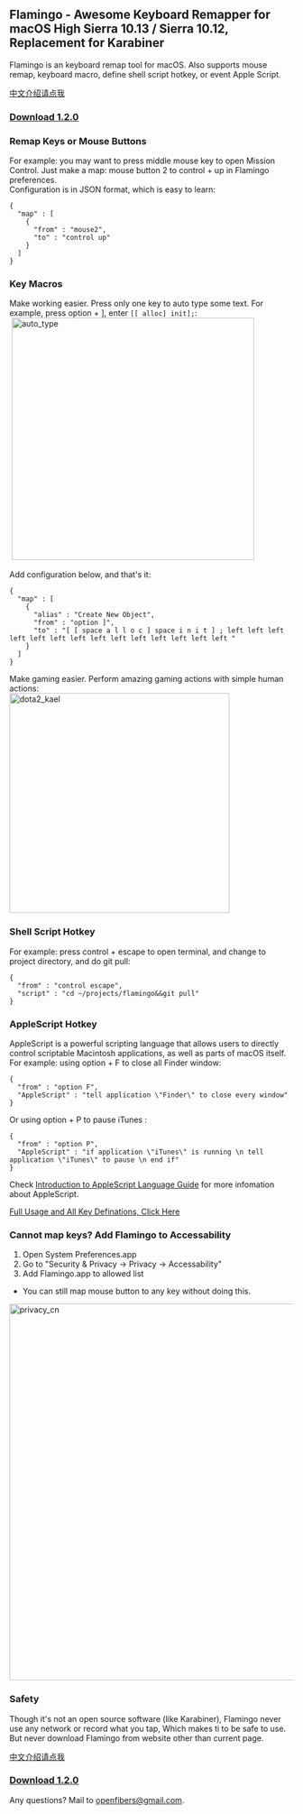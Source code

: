 ## Flamingo - Awesome Keyboard Remapper for macOS High Sierra 10.13 / Sierra 10.12, Replacement for Karabiner

Flamingo is an keyboard remap tool for macOS. Also supports mouse remap, keyboard macro, define shell script hotkey, or event Apple Script.  

[中文介绍请点我](https://openfibers.github.io/flamingo/README_cn)

### [Download 1.2.0](https://github.com/OpenFibers/flamingo/raw/master/Apps/Flamingo.app_1.2.0.zip)

### Remap Keys or Mouse Buttons
For example: you may want to press middle mouse key to open Mission Control. Just make a map: mouse button 2 to control + up in Flamingo preferences.  
Configuration is in JSON format, which is easy to learn:  

```
{
  "map" : [
    {
      "from" : "mouse2",
      "to" : "control up"
    }
  ]
}
```

### Key Macros

Make working easier. Press only one key to auto type some text. For example, press option + ], enter `[[ alloc] init];`:  
![]()
<img src="https://github.com/OpenFibers/flamingo/raw/master/Images/autotype.gif" alt="auto_type" style="width: 430px;"/>

Add configuration below, and that's it:  

```
{
  "map" : [
    {
      "alias" : "Create New Object",
      "from" : "option ]",
      "to" : "[ [ space a l l o c ] space i n i t ] ; left left left left left left left left left left left left left left "
    }
  ]
}
```

Make gaming easier. Perform amazing gaming actions with simple human actions:  
<img src="https://github.com/OpenFibers/flamingo/raw/master/Images/dota2_kael.gif" alt="dota2_kael" style="width: 390px;"/>


### Shell Script Hotkey

For example: press control + escape to open terminal, and change to project directory, and do git pull:  

```
{
  "from" : "control escape",
  "script" : "cd ~/projects/flamingo&&git pull"
}
```

### AppleScript Hotkey

AppleScript is a powerful scripting language that allows users to directly control scriptable Macintosh applications, as well as parts of macOS itself. For example: using option + F to close all Finder window:  

```
{
  "from" : "option F",
  "AppleScript" : "tell application \"Finder\" to close every window"
}
```

Or using option + P to pause iTunes :  

```
{
  "from" : "option P",
  "AppleScript" : "if application \"iTunes\" is running \n tell application \"iTunes\" to pause \n end if"
}
```

Check [Introduction to AppleScript Language Guide](https://developer.apple.com/library/content/documentation/AppleScript/Conceptual/AppleScriptLangGuide/introduction/ASLR_intro.html) for more infomation about AppleScript.  

[Full Usage and All Key Definations, Click Here](https://openfibers.github.io/flamingo/help)

### Cannot map keys? Add Flamingo to Accessability

1. Open System Preferences.app  
2. Go to "Security & Privacy -> Privacy -> Accessability"  
3. Add Flamingo.app to allowed list   
* You can still map mouse button to any key without doing this.  

<img src="https://github.com/OpenFibers/flamingo/raw/master/Images/privacy_en.png" alt="privacy_cn" style="width: 668px;"/>

### Safety
Though it's not an open source software (like Karabiner), Flamingo never use any network or record what you tap, Which makes ti to be safe to use.  
But never download Flamingo from website other than current page.  

[中文介绍请点我](https://openfibers.github.io/flamingo/README_cn)

### [Download 1.2.0](https://github.com/OpenFibers/flamingo/raw/master/Apps/Flamingo.app_1.2.0.zip)

Any questions? Mail to [openfibers@gmail.com](mailto://openfibers@gmail.com).  

